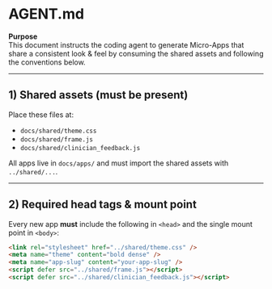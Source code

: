 # AGENT.md

**Purpose**  
This document instructs the coding agent to generate Micro-Apps that share a consistent look & feel by consuming the shared assets and following the conventions below.

---

## 1) Shared assets (must be present)

Place these files at:

- `docs/shared/theme.css`  
- `docs/shared/frame.js`  
- `docs/shared/clinician_feedback.js`

All apps live in `docs/apps/` and must import the shared assets with `../shared/...`.

---

## 2) Required head tags & mount point

Every new app **must** include the following in `<head>` and the single mount point in `<body>`:

```html
<link rel="stylesheet" href="../shared/theme.css" />
<meta name="theme" content="bold dense" />
<meta name="app-slug" content="your-app-slug" />
<script defer src="../shared/frame.js"></script>
<script defer src="../shared/clinician_feedback.js"></script>
